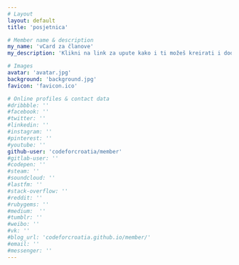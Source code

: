 ```yaml
---
# Layout
layout: default
title: 'posjetnica'

# Member name & description
my_name: 'vCard za članove'
my_description: 'Klikni na link za upute kako i ti možeš kreirati i dodati svoju Code for Croatia online posjetnicu'

# Images
avatar: 'avatar.jpg'
background: 'background.jpg'
favicon: 'favicon.ico'

# Online profiles & contact data
#dribbble: ''
#facebook: ''
#twitter: ''
#linkedin: ''
#instagram: ''
#pinterest: ''
#youtube: ''
github-user: 'codeforcroatia/member'
#gitlab-user: ''
#codepen: ''
#steam: ''
#soundcloud: ''
#lastfm: ''
#stack-overflow: ''
#reddit: ''
#rubygems: ''
#medium:  ''
#tumblr: ''
#weibo: ''
#vk: ''
#blog_url: 'codeforcroatia.github.io/member/'
#email: ''
#messenger: ''
---
```

